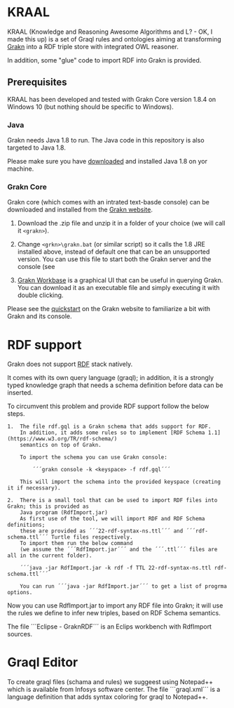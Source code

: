 # KRAAL

KRAAL (Knowledge and Reasoning Awesome Algorithms and L? - OK, I made this up) is a set of Graql rules and ontologies aiming at transforming [Grakn](https://grakn.ai/) into a RDF triple store with integrated OWL reasoner.

In addition, some "glue" code to import RDF into Grakn is provided.


## Prerequisites

KRAAL has been developed and tested with Grakn Core version 1.8.4 on Windows 10 (but nothing should be specific to Windows).

### Java

Grakn needs Java 1.8 to run. The Java code in this repository is also targeted to Java 1.8.

Please make sure you have [downloaded](https://www.oracle.com/java/technologies/javase-jre8-downloads.html) and installed Java 1.8 on yor machine.


### Grakn Core

Grakn core (which comes with an intrated text-basde console)
can be downloaded and installed from the [Grakn website](https://grakn.ai/download#core).

1. 	Download the .zip file and unzip it in a folder of your choice (we will call it ```<grakn>```).

2. 	Change ```<grkn>\grakn.bat``` (or similar script) so it calls the 1.8 JRE installed above,
  instead of default one that can be an unsupported  version.
  You can use this file to start both the Grakn server and the console (see 

3. 	[Grakn Workbase](https://grakn.ai/download#workbase) is a graphical UI that can be useful
  in querying Grakn. You can download it as an executable file and simply executing it with
  double clicking.

Please see the [quickstart](https://docs.grakn.ai/docs/running-grakn/install-and-run)
on the Grakn website to familiarize a bit with Grakn and its console.

# RDF support

Grakn does not support [RDF](https://www.w3.org/TR/rdf-concepts/) stack natively.

It comes with its own query language (graql); in addition, it is a strongly typed knowledge graph
that needs a schema definition before data can be inserted.

To circumvent this problem and provide RDF support follow the below steps.

	1. 	The file rdf.gql is a Grakn schema that adds support for RDF.
		In addition, it adds some rules so to implement [RDF Schema 1.1](https://www.w3.org/TR/rdf-schema/)
		semantics on top of Grakn.
		
		To import the schema you can use Grakn console:
		
			´´´grakn console -k <keyspace> -f rdf.gql´´´
		
		This will import the schema into the provided keyspace (creating it if necessary).
		
	2. 	There is a small tool that can be used to import RDF files into Grakn; this is provided as 
		Java program (RdfImport.jar)
		As first use of the tool, we will import RDF and RDF Schema definitions;
		these are provided as ´´´22-rdf-syntax-ns.ttl´´´ and ´´´rdf-schema.ttl´´´ Turtle files respectively.
		To import them run the below command
		(we assume the ´´´RdfImport.jar´´´ and the ´´´.ttl´´´ files are all in the current folder).
		
		´´´java -jar RdfImport.jar -k rdf -f TTL 22-rdf-syntax-ns.ttl rdf-schema.ttl´´´
		
		You can run ´´´java -jar RdfImport.jar´´´ to get a list of progrma options.
	
Now you can use RdfImport.jar to import any RDF file into Grakn; it will use the rules we define
to infer new triples, based on RDF Schema semantics.

The file ´´´Eclipse - GraknRDF´´´ is an Eclips workbench with RdfImport sources.


# Graql Editor

To create graql files (schama and rules) we suggeest using Notepad++ which is available from Infosys 
software center. The file ´´´graql.xml´´´ is a language definition that adds syntax coloring for
graql to Notepad++.
